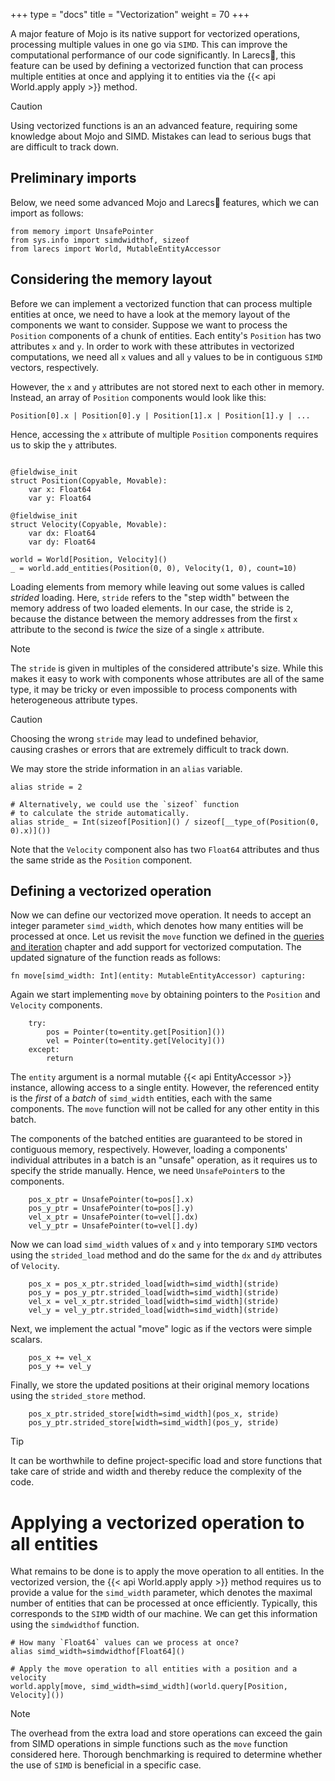 
+++
type = "docs"
title = "Vectorization"
weight = 70
+++

A major feature of Mojo is its native support for
vectorized operations, processing multiple values in 
one go via `SIMD`. This can improve
the computational performance of our code significantly.
In Larecs🌲, this feature can be used by defining
a vectorized function that can process multiple entities at once
and applying it to entities via the {{< api World.apply apply >}}
method.

> [!Caution]
> Using vectorized functions is an an advanced feature, 
> requiring some knowledge about Mojo and SIMD. Mistakes
> can lead to serious bugs that are difficult to track down.


## Preliminary imports

Below, we need some advanced Mojo and 
Larecs🌲 features, which we can import as follows:

```mojo {doctest="guide_simd_apply" global=true}
from memory import UnsafePointer
from sys.info import simdwidthof, sizeof
from larecs import World, MutableEntityAccessor
```

## Considering the memory layout

Before we can implement a vectorized function that can process 
multiple entities at once, we need to have a look at
the memory layout of the components
we want to consider. Suppose we want to process the 
`Position` components of a chunk of entities. Each entity's
`Position` has two attributes `x` and `y`. In order to work with these 
attributes in vectorized computations, we need all `x` values 
and all `y` values to be in contiguous `SIMD` vectors, respectively.

However, the `x` and `y` attributes are not stored next to each other
in memory. Instead, an array of `Position` components would look like this:

```
Position[0].x | Position[0].y | Position[1].x | Position[1].y | ...
```

Hence, accessing the `x` attribute of multiple `Position` components
requires us to skip the `y` attributes.

```mojo {doctest="guide_simd_apply" global=true hide=true}

@fieldwise_init
struct Position(Copyable, Movable):
    var x: Float64
    var y: Float64

@fieldwise_init
struct Velocity(Copyable, Movable):
    var dx: Float64
    var dy: Float64
```

```mojo {doctest="guide_simd_apply" hide=true}
world = World[Position, Velocity]()
_ = world.add_entities(Position(0, 0), Velocity(1, 0), count=10)
```

Loading elements from memory while leaving out some values
is called *strided* loading. Here, `stride` refers to the 
"step width" between the memory address of two loaded elements.
In our case, the stride is `2`, because the distance between the
memory addresses from the first `x` attribute to the second
is *twice* the size of a single `x` attribute.

> [!Note]
> The `stride` is given in multiples of the
> considered attribute's size. While this makes it easy
> to work with components whose attributes are all of the same type, 
> it may be tricky or even impossible to process components
> with heterogeneous attribute types. 

> [!Caution]
> Choosing the wrong `stride` may lead to undefined behavior,  
> causing crashes or errors that are extremely difficult to track down. 

We may store the stride information in an `alias` variable.

```mojo {doctest="guide_simd_apply"}
alias stride = 2

# Alternatively, we could use the `sizeof` function
# to calculate the stride automatically.
alias stride_ = Int(sizeof[Position]() / sizeof[__type_of(Position(0, 0).x)]())
```

Note that the `Velocity` component also has two `Float64` 
attributes and thus the same stride as the `Position`
component.  

## Defining a vectorized operation

Now we can define our vectorized move operation.
It needs to accept an integer parameter `simd_width`,
which denotes how many entities will be processed at once.
Let us revisit the `move` function we defined in the
[queries and iteration](../queries_iteration#applying-functions-to-entities-in-queries) 
chapter and add support for vectorized computation. The 
updated signature of the function reads as follows:

```mojo {doctest="guide_simd_apply"}
fn move[simd_width: Int](entity: MutableEntityAccessor) capturing:
```

Again we start implementing `move` by obtaining pointers 
to the `Position` and `Velocity` components. 

```mojo {doctest="guide_simd_apply"}
    try:
        pos = Pointer(to=entity.get[Position]())
        vel = Pointer(to=entity.get[Velocity]())
    except:
        return
```

The `entity` argument is a normal mutable
{{< api EntityAccessor >}} instance, allowing
access to a single entity. However, the referenced entity
is the *first* of a *batch* of `simd_width` entities, each with
the same components. The `move` function will not be
called for any other entity in this batch.

The components of the batched entities are guaranteed 
to be stored in contiguous memory, respectively. 
However, loading a components' individual
attributes in a batch is an "unsafe" operation, as it requires
us to specify the stride manually.
Hence, we need `UnsafePointer`s to the components.

```mojo {doctest="guide_simd_apply"}
    pos_x_ptr = UnsafePointer(to=pos[].x)
    pos_y_ptr = UnsafePointer(to=pos[].y)
    vel_x_ptr = UnsafePointer(to=vel[].dx)
    vel_y_ptr = UnsafePointer(to=vel[].dy)
```

Now we can load `simd_width` values of `x` and `y`
into temporary `SIMD` vectors using the `strided_load` method
and do the same for the `dx` and `dy` attributes of `Velocity`.

```mojo {doctest="guide_simd_apply"}
    pos_x = pos_x_ptr.strided_load[width=simd_width](stride)
    pos_y = pos_y_ptr.strided_load[width=simd_width](stride)
    vel_x = vel_x_ptr.strided_load[width=simd_width](stride)
    vel_y = vel_y_ptr.strided_load[width=simd_width](stride)
```
    
Next, we implement the actual "move" logic as if the 
vectors were simple scalars.

```mojo {doctest="guide_simd_apply"}
    pos_x += vel_x
    pos_y += vel_y
```

Finally, we store the updated positions at their original
memory locations using the `strided_store` method.

```mojo {doctest="guide_simd_apply"}
    pos_x_ptr.strided_store[width=simd_width](pos_x, stride)
    pos_y_ptr.strided_store[width=simd_width](pos_y, stride)
```

> [!Tip]
> It can be worthwhile to define project-specific load and store 
> functions that take care of stride and width and
> thereby reduce the complexity of the code. 

# Applying a vectorized operation to all entities

What remains to be done is to apply the move operation to all entities.
In the vectorized version, the {{< api World.apply apply >}} method
requires us to provide a value for the `simd_width` parameter, which 
denotes the maximal number of entities that can be processed
at once efficiently. Typically, this corresponds to the `SIMD` width of our machine.
We can get this information using the `simdwidthof` function.

```mojo {doctest="guide_simd_apply"}
# How many `Float64` values can we process at once?
alias simd_width=simdwidthof[Float64]()

# Apply the move operation to all entities with a position and a velocity
world.apply[move, simd_width=simd_width](world.query[Position, Velocity]())
```

> [!Note]
> The overhead from
> the extra load and store operations can exceed the gain 
> from SIMD operations in simple functions such as the `move` 
> function considered here. Thorough benchmarking is required to
> determine whether the use of `SIMD` is beneficial in a specific
> case.